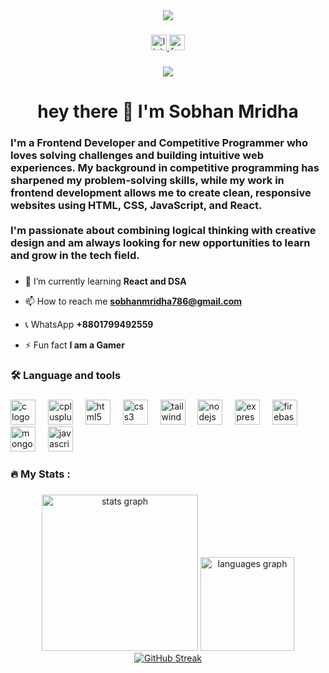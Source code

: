 <div align="center">
  <img  src="https://media.licdn.com/dms/image/v2/D4D12AQFXUMCI_xZ3EQ/article-cover_image-shrink_720_1280/article-cover_image-shrink_720_1280/0/1683909809034?e=2147483647&v=beta&t=KLTgI0mEQCV-didiXVtsEEdGLXwPSj4kTvWKHz-2kEI"  />
</div>

###

<div align="center">
  <a href="https://www.linkedin.com/in/sobhanmridha" target="_blank">
    <img src="https://img.shields.io/static/v1?message=LinkedIn&logo=linkedin&label=&color=0077B5&logoColor=white&labelColor=&style=for-the-badge" height="25" alt="linkedin logo"  />
  </a>
  <a href="https://www.facebook.com/tanvir.mridha.56481" target="_blank">
    <img src="https://img.shields.io/static/v1?message=Facebook&logo=facebook&label=&color=1877F2&logoColor=white&labelColor=&style=for-the-badge" height="25" alt="facebook logo"  />
  </a>
</div>

###

<div align="center">
  <img src="https://visitor-badge.laobi.icu/badge?page_id=SobhanMridha.SobhanMridha&"  />
</div>

###

<h1 align="center">hey there 👋 I'm Sobhan Mridha</h1>

###

<h3 align="left">I'm a Frontend Developer and Competitive Programmer who loves solving challenges and building intuitive web experiences. My background in competitive programming has sharpened my problem-solving skills, while my work in frontend development allows me to create clean, responsive websites using HTML, CSS, JavaScript, and React.<br><br>I'm passionate about combining logical thinking with creative design and am always looking for new opportunities to learn and grow in the tech field.</h3>

###

- 🌱 I’m currently learning **React and DSA**

- 📫 How to reach me **sobhanmridha786@gmail.com**
- 📞 WhatsApp **+8801799492559**
- ⚡ Fun fact **I am a Gamer**

###

<h3 align="left">🛠 Language and tools</h3>

###

<div align="left">
  <img src="https://cdn.jsdelivr.net/gh/devicons/devicon/icons/c/c-original.svg" height="40" alt="c logo"  />
  <img width="12" />
  <img src="https://cdn.jsdelivr.net/gh/devicons/devicon/icons/cplusplus/cplusplus-original.svg" height="40" alt="cplusplus logo"  />
  <img width="12" />
  <img src="https://cdn.jsdelivr.net/gh/devicons/devicon/icons/html5/html5-original.svg" height="40" alt="html5 logo"  />
  <img width="12" />
  <img src="https://cdn.jsdelivr.net/gh/devicons/devicon/icons/css3/css3-original.svg" height="40" alt="css3 logo"  />
  <img width="12" />
  <img src="https://cdn.jsdelivr.net/gh/devicons/devicon/icons/tailwindcss/tailwindcss-original-wordmark.svg" height="40" alt="tailwindcss logo"  />
  <img width="12" />
  <img src="https://cdn.jsdelivr.net/gh/devicons/devicon/icons/nodejs/nodejs-original.svg" height="40" alt="nodejs logo"  />
  <img width="12" />
  <img src="https://cdn.jsdelivr.net/gh/devicons/devicon/icons/express/express-original.svg" height="40" alt="express logo"  />
  <img width="12" />
  <img src="https://cdn.jsdelivr.net/gh/devicons/devicon/icons/firebase/firebase-plain.svg" height="40" alt="firebase logo"  />
  <img width="12" />
  <img src="https://cdn.jsdelivr.net/gh/devicons/devicon/icons/mongodb/mongodb-original.svg" height="40" alt="mongodb logo"  />
  <img width="12" />
  <img src="https://cdn.jsdelivr.net/gh/devicons/devicon/icons/javascript/javascript-original.svg" height="40" alt="javascript logo"  />
</div>

###

<h3 align="left">🔥   My Stats :</h3>

###

<div align="center">
  <img src="https://github-readme-stats.vercel.app/api?username=SobhanMridha&hide_title=false&hide_rank=false&show_icons=true&include_all_commits=true&count_private=true&disable_animations=false&theme=dracula&locale=en&hide_border=false&order=1" height="250" alt="stats graph"  />
  <img src="https://github-readme-stats.vercel.app/api/top-langs?username=SobhanMridha&locale=en&hide_title=false&layout=compact&card_width=320&langs_count=5&theme=dracula&hide_border=false&order=2" height="150" alt="languages graph"  />
 <a href="https://git.io/streak-stats"><img src="https://github-readme-streak-stats-three-gules.vercel.app?user=SobhanMridha" alt="GitHub Streak" /></a>

</div>

###
